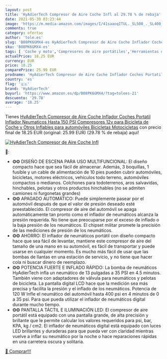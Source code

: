 ```yaml
---
layout: post
title: 'HyAdierTech Compresor de Aire Coche Infl al 29.78 % de rebaja'
date: 2021-05-30 03:23:44
image: 'https://m.media-amazon.com/images/I/41saaoqITUL._SL500_._SL400_.jpg'
comments: true
category: ofertas
author: 'tole.es'
slug: 'B08PK6GMX4-es HyAdierTech Compresor de Aire Coche Inflador Coches...'
sku: 'B08PK6GMX4-es'
tags: [ 'Coche y moto','Compresores de aire portátiles','Herramientas de neumáticos y ruedas','Herramientas para coche','bicicleta','hyadiertech', ]
actualPrice: 18.25 EUR
currency: EUR
price: 18.25
comparePrice: 25.99 EUR
prodname: 'HyAdierTech Compresor de Aire Coche Inflador Coches Portatil Inflador Neumaticos Hasta 150 PSI Compresores 12v para Bicicleta de Coche y Otros Inflables para automóviles  Bicicletas  Motocicletas'
country: 'es'
flag: '🇪🇸'
brand: 'HyAdierTech'
buyurl: 'https://www.amazon.es/dp/B08PK6GMX4/?tag=tolees-21'
descuento: '29.78'
average: '18.25'
---
```


Tienes [HyAdierTech Compresor de Aire Coche Inflador Coches Portatil Inflador Neumaticos Hasta 150 PSI Compresores 12v para Bicicleta de Coche y Otros Inflables para automóviles  Bicicletas  Motocicletas](https://www.amazon.es/dp/B08PK6GMX4/?tag=tolees-21) con precio final de  18.25 EUR (original: 25.99 EUR) (29.78 %  de rebaja) aqui!

[![HyAdierTech Compresor de Aire Coche Infl](https://m.media-amazon.com/images/I/41saaoqITUL._SL500_._SL400_.jpg)](https://www.amazon.es/dp/B08PK6GMX4/?tag=tolees-21)

🔎:

- ❂❂ DISEÑO DE ESCENA PARA USO MULTIFUNCIONAL: El diseño compacto hace que sea fácil de almacenar. Además, 3 boquillas, 1 fusible y un cable de alimentación de 10 pies pueden cubrir automóviles, bicicletas, motores eléctricos, vehículos todo terreno, automóviles compactos o medianos. Colchones para todoterrenos, aros salvavidas, hinchables, pelotas y otros productos hinchables (no se admiten camiones ni furgonetas grandes)
- ❂❂ APAGADO AUTOMÁTICO: Puede simplemente pasear por el automóvil después de que el valor de presión deseado esté preestablecido. El compresor de aire del automóvil se apaga automáticamente tan pronto como el inflador de neumáticos alcanza la presión requerida. No tiene que preocuparse por el exceso de inflado o la baja presión de los neumáticos. El chipset militar promete la precisión de las mediciones de presión de los neumáticos.
- ❂❂ AHORRO: El inflador de neumáticos portátil con diseño compacto hace que sea fácil de levantar, mantiene este compresor de aire del tamaño de una mano en su automóvil, es fácil de transportar y puede usarse en cualquier momento. Es mucho más fácil de usar que las bombas de llantas en una estación de servicio, y no tiene que hacer cola ni buscar dinero de reemplazo.
- ❂❂ POTENCIA FUERTE E INFLADO RÁPIDO: La bomba de neumáticos HyAdierTech infla un neumático de 13 pulgadas a 35 PSI en 4.5 minutos. También viene con adaptadores de válvula para neumáticos y pelotas de bicicleta. La pantalla digital LCD hace que la medición sea más precisa y facilita la presión y el inflado de los neumáticos. Potencia de 120 W Infle el neumático del automóvil hasta 400 psi en 4 minutos de 0 a 35 psi. Para que pueda utilizar el inflador de neumáticos digital durante mucho tiempo.
- ❂❂ PANTALLA TÁCTIL E ILUMINACIÓN LED: El compresor de aire portátil está equipado con una pantalla grande, de alta precisión y brillante que le permite calcular los valores requeridos para psi, bar, KPA, kg / cm2. El inflador de neumáticos digital está equipado con luces LED brillantes y duraderas para que pueda ver con claridad mientras vuelve a inflar su neumático por la noche o hace reparaciones rápidas en una carretera oscura y solitaria.

[🛒 Comprar!!!](https://www.amazon.es/dp/B08PK6GMX4/?tag=tolees-21)
